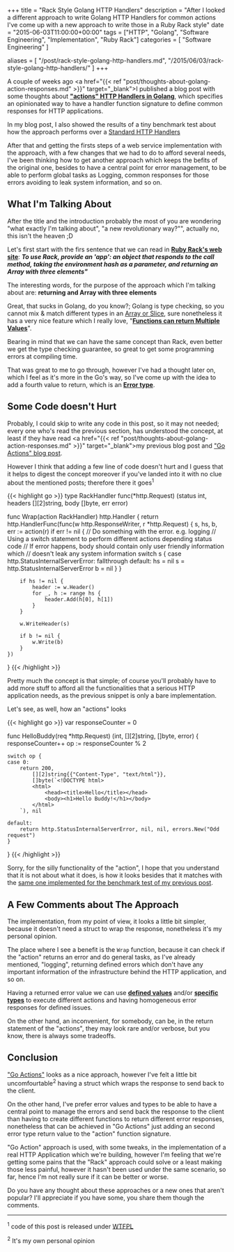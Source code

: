 +++
title = "Rack Style Golang HTTP Handlers"
description = "After I looked a different approach to write Golang HTTP Handlers for common actions I've come up with a new approach to write those in a Ruby Rack style"
date = "2015-06-03T11:00:00+00:00"
tags = ["HTTP", "Golang", "Software Engineering", "Implementation", "Ruby Rack"]
categories = [
  "Software Engineering"
]

aliases = [
  "/post/rack-style-golang-http-handlers.md",
  "/2015/06/03/rack-style-golang-http-handlers/"
]
+++

A couple of weeks ago <a href="{{< ref "post/thoughts-about-golang-action-responses.md" >}}" target="_blank">I published a blog post with some thoughts</a> about  __<a href="http://openmymind.net/Go-action-responses/" target="_blank">"actions" HTTP Handlers in Golang</a>__, which specifies an opinionated way to have a handler function signature to define common responses for HTTP applications.

In my blog post, I also showed the results of a tiny benchmark test about how the approach performs over a <a href="http://golang.org/pkg/net/http/#Handler" target="_blank">Standard HTTP Handlers</a>

After that and getting the firsts steps of a web service implementation with the approach, with a few changes that we had to do to afford several needs, I've been thinking how to get another approach which keeps the befits of the original one, besides to have a central point for error management, to be able to perform global tasks as Logging, common responses for those errors avoiding to leak system information, and so on.


## What I'm Talking About

After the title and the introduction probably the most of you are wondering "what exactly I'm talking about", "a new revolutionary way?"", actually no, this isn't the heaven ;D

Let's first start with the firs sentence that we can read in __<a href="http://rack.github.io/" target="_blank">Ruby Rack's web site</a>__: ___To use Rack, provide an 'app': an object that responds to the call method, taking the environment hash as a parameter, and returning an Array with three elements"___

The interesting words, for the purpose of the approach which I'm talking about are: __returning and Array with three elements__

Great, that sucks in Golang, do you know?; Golang is type checking, so you cannot mix & match different types in an <a href="https://blog.golang.org/slices" target="_blank">Array or Slice</a>, sure nonetheless it has a very nice feature which I really love, "__<a href="https://golang.org/doc/effective_go.html#multiple-returns" blank="_blank">Functions can return Multiple Values</a>__".


Bearing in mind that we can have the same concept than Rack, even better we get the type checking guarantee, so great to get some programming errors at compiling time.

That was great to me to go through, however I've had a thought later on, which I feel as it's more in the Go's way, so I've come up with the idea to add a fourth value to return, which is an __<a href="http://golang.org/pkg/builtin/#error" target="_blank">Error type</a>__.


## Some Code doesn't Hurt

Probably, I could skip to write any code in this post, so it may not needed; every one who's read the previous section, has understood the concept, at least if they have read <a href="{{< ref "post/thoughts-about-golang-action-responses.md" >}}" target="_blank">my previous blog post</a> and <a href="http://openmymind.net/Go-action-responses/" target="_blank">"Go Actions" blog post</a>.

However I think that adding a few line of code doesn't hurt and I guess that it helps to digest the concept moreover if you've landed into it with no clue about the mentioned posts; therefore there it goes<sup>1<sup>


{{< highlight go >}}
type RackHandler func(*http.Request) (status int, headers [][2]string, body []byte, err error)

func Wrap(action RackHandler) http.Handler {
	return http.HandlerFunc(func(w http.ResponseWriter, r *http.Request) {
		s, hs, b, err := action(r)
		if err != nil {
			// Do something with the error. e.g. logging
			// Using a switch statement to perform different actions depending status code
			// If error happens, body should contain only user friendly information which
			// doesn't leak any system information
			switch s {
			case http.StatusInternalServerError:
				fallthrough
			default:
				hs = nil
				s = http.StatusInternalServerError
				b = nil
			}
		}

		if hs != nil {
			header := w.Header()
			for _, h := range hs {
				header.Add(h[0], h[1])
			}
		}

		w.WriteHeader(s)

		if b != nil {
			w.Write(b)
		}
	})
}
{{< /highlight >}}


Pretty much the concept is that simple; of course you'll probably have to add more stuff to afford all the functionalities that a serious HTTP application needs, as the previous snippet is only a bare implementation.

Let's see, as well, how an "actions" looks

{{< highlight go >}}
var responseCounter = 0

func HelloBuddy(req *http.Request) (int, [][2]string, []byte, error) {
	responseCounter++
	op := responseCounter % 2

	switch op {
	case 0:
		return 200,
			[][2]string{{"Content-Type", "text/html"}},
			[]byte(`<!DOCTYPE html>
			<html>
				<head><title>Hello</title></head>
				<body><h1>Hello Buddy!</h1></body>
			</html>
		`), nil

	default:
		return http.StatusInternalServerError, nil, nil, errors.New("Odd request")
	}
}
{{< /highlight >}}

Sorry, for the silly functionality of the "action", I hope that you understand that it is not about what it does, is how it looks besides that it matches with the <a href="https://gist.github.com/ifraixedes/056175e0cf312db88f0e#file-response-go-L71" target="_blank">same one implemented for the benchmark test of my previous post</a>.


## A Few Comments about The Approach

The implementation, from my point of view, it looks a little bit simpler, because it doesn't need a struct to wrap the response, nonetheless it's my personal opinion.

The place where I see a benefit is the `Wrap` function, because it can check if the "action" returns an error and do general tasks, as I've already mentioned, "logging", returning defined errors which don't have any important information of the infrastructure behind the HTTP application, and so on.

Having a returned error value we can use __<a href="http://blog.golang.org/errors-are-values" target="_blank">defined values</a>__ and/or __<a href="http://blog.golang.org/error-handling-and-go" target="_blank">specific types</a>__ to execute different actions and having homogeneous error responses for defined issues.

On the other hand, an inconvenient, for somebody, can be, in the return statement of the "actions", they may look rare and/or verbose, but you know, there is always some tradeoffs.


## Conclusion

<a href="http://openmymind.net/Go-action-responses/" target="_blank">"Go Actions"</a> looks as a nice approach, however I've felt a little bit uncomfourtable<sup>2</sup> having a struct which wraps the response to send back to the client.

On the other hand, I've prefer error values and types to be able to have a central point to manage the errors and send back the response to the client than having to create different functions to return different error responses, nonetheless that can be achieved in "Go Actions" just adding an second error type return value to the "action" function signature.


"Go Action" approach is used, with some tweaks, in the implementation of a real HTTP Application which we're building, however I'm feeling that we're getting some pains that the "Rack" approach could solve or a least making those less painful, however it hasn't been used under the same scenario, so far, hence I'm not really sure if it can be better or worse.


Do you have any thought about these approaches or a new ones that aren't popular? I'll appreciate if you have some, you share them though the comments.


----
<p class="definition"><sup>1</sup> code of this post is released under <a href="http://www.wtfpl.net/txt/copying/" target="_blank">WTFPL</a></p>
<p class="definition"><sup>2</sup> It's my own personal opinion</p>
